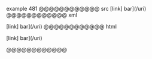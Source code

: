 example 481
@@@@@@@@@@@@ src
[link] bar](/uri)
@@@@@@@@@@@@ xml
<?xml version="1.0" encoding="UTF-8"?>
<!DOCTYPE document SYSTEM "CommonMark.dtd">
<document xmlns="http://commonmark.org/xml/1.0">
  <paragraph>
    <text>[link] bar](/uri)</text>
  </paragraph>
</document>
@@@@@@@@@@@@ html
<p>[link] bar](/uri)</p>
@@@@@@@@@@@@
